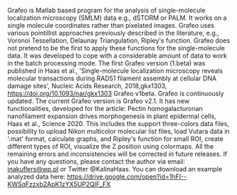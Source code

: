 Grafeo is Matlab based program for the analysis of single-molecule localization microscopy (SMLM) data e.g., dSTORM or PALM. It works on a single molecule coordinates rather than pixelated images. Grafeo uses various pointillist approaches previously described in the literature, e.g., Voronoi Tessellation, Delaunay Triangulation, Ripley's function. Grafeo does not pretend to be the first to apply these functions for the single-molecule data. It was developed to cope with a considerable amount of data to work in the batch processing mode. The first Grafeo version (1.beta) was published in Haas et al., 'Single-molecule localization microscopy reveals molecular transactions during RAD51 filament assembly at cellular DNA damage sites',  Nucleic Acids Research, 2018,gkx1303, https://doi.org/10.1093/nar/gkx1303 Grafeo v1beta. Grafeo is continuously updated. The current Grafeo version is Grafeo v2.1. It has new functionalities, developed for the article: Pectin homogalacturonan nanofilament expansion drives morphogenesis in plant epidermal cells, Haas et al., Science 2020. This includes the support three-colors data files, possibility to upload Nikon multicolor molecular list files, load Vutara data in '.mat' format, calculate graphs, and Ripley's function for small ROI, create different types of ROI, visualize the Z position using colormaps. All the remaining errors and inconsistencies will be corrected in future releases.  If you have any questions, please contact the author via email: inakuflers@wp.pl or Twitter @KalinaHaas. You can download an example analyzed data here: https://drive.google.com/open?id=1hFI--KWSqFzzxb2ApK1zYX5UP2QlF_FX
